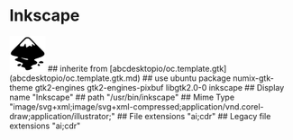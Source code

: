 # Inkscape
<img src='icons/inkscape.svg' height='64px' width='64px'>
## inherite from
[abcdesktopio/oc.template.gtk](abcdesktopio/oc.template.gtk.md)
## use ubuntu package
numix-gtk-theme gtk2-engines gtk2-engines-pixbuf libgtk2.0-0 inkscape
## Display name
"Inkscape"
## path
"/usr/bin/inkscape"
## Mime Type
"image/svg+xml;image/svg+xml-compressed;application/vnd.corel-draw;application/illustrator;"
## File extensions
"ai;cdr"
## Legacy file extensions
"ai;cdr"

